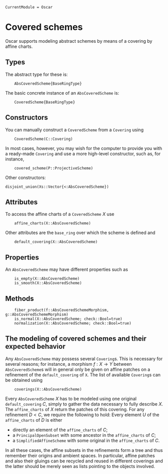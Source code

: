 ```@meta
CurrentModule = Oscar
```

# Covered schemes

Oscar supports modeling abstract schemes by means of a covering by affine charts.

## Types
The abstract type for these is:
```@docs
    AbsCoveredScheme{BaseRingType}
```
The basic concrete instance of an `AbsCoveredScheme` is:
```@docs
    CoveredScheme{BaseRingType}
```

## Constructors
You can manually construct a `CoveredScheme` from a `Covering` using
```@docs
    CoveredScheme(C::Covering)
```
In most cases, however, you may wish for the computer to provide you with a ready-made
`Covering` and use a more high-level constructor, such as, for instance,
```@docs
    covered_scheme(P::ProjectiveScheme)
```

Other constructors:
```@docs
disjoint_union(Xs::Vector{<:AbsCoveredScheme})
```

## Attributes
To access the affine charts of a `CoveredScheme` $X$ use
```@docs
    affine_charts(X::AbsCoveredScheme)
```
Other attributes are the `base_ring` over which the scheme is defined and
```@docs
    default_covering(X::AbsCoveredScheme)
```

## Properties
An `AbsCoveredScheme` may have different properties such as
```
    is_empty(X::AbsCoveredScheme)
    is_smooth(X::AbsCoveredScheme)
```

## Methods
```@docs
    fiber_product(f::AbsCoveredSchemeMorphism, g::AbsCoveredSchemeMorphism)
    is_normal(X::AbsCoveredScheme; check::Bool=true)
    normalization(X::AbsCoveredScheme; check::Bool=true)
```

## The modeling of covered schemes and their expected behavior

Any `AbsCoveredScheme` may possess several `Covering`s. This is necessary for
several reasons; for instance, a morphism $f : X \to Y$ between `AbsCoveredScheme`s
will in general only be given on affine patches on a refinement of the `default_covering` of `X`.
The list of available `Covering`s can be obtained using
```@docs
    coverings(X::AbsCoveredScheme)
```
Every `AbsCoveredScheme` $X$ has to be modeled using one original `default_covering` $C$, simply
to gather the data necessary to fully describe $X$. The `affine_charts` of $X$ return the
patches of this covering. For any refinement $D < C$, we require the following to hold:
Every element $U$ of the `affine_charts` of $D$ is either

  * directly an element of the `affine_charts` of $C$;
  * a `PrincipalOpenSubset` with some ancestor in the `affine_charts` of $C$;
  * a `SimplifiedAffineScheme` with some original in the `affine_charts` of $C$.

In all these cases, the affine subsets in the refinements form a tree and thus remember
their origins and ambient spaces. In particular, affine patches and also their gluings can be recycled
and reused in different coverings and the latter should be merely seen as lists pointing
to the objects involved.


